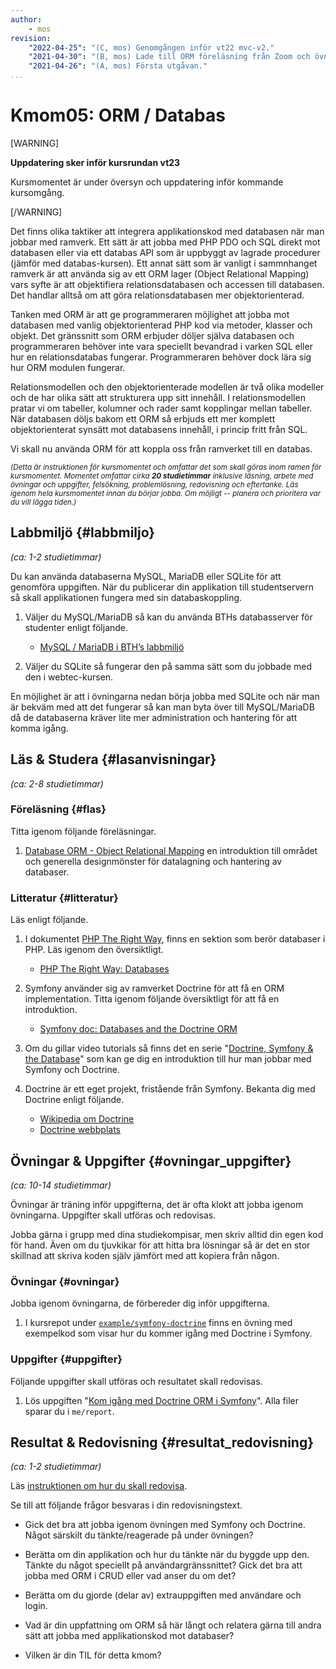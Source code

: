 ```yaml
---
author:
    - mos
revision:
    "2022-04-25": "(C, mos) Genomgången inför vt22 mvc-v2."
    "2021-04-30": "(B, mos) Lade till ORM föreläsning från Zoom och övningar."
    "2021-04-26": "(A, mos) Första utgåvan."
...
```

Kmom05: ORM / Databas
==================================

[WARNING]

**Uppdatering sker inför kursrundan vt23**

Kursmomentet är under översyn och uppdatering inför kommande kursomgång.

[/WARNING]

Det finns olika taktiker att integrera applikationskod med databasen när man jobbar med ramverk. Ett sätt är att jobba med PHP PDO och SQL direkt mot databasen eller via ett databas API som är uppbyggt av lagrade procedurer (jämför med databas-kursen). Ett annat sätt som är vanligt i sammnhanget ramverk är att använda sig av ett ORM lager (Object Relational Mapping) vars syfte är att objektifiera relationsdatabasen och accessen till databasen. Det handlar alltså om att göra relationsdatabasen mer objektorienterad.

Tanken med ORM är att ge programmeraren möjlighet att jobba mot databasen med vanlig objektorienterad PHP kod via metoder, klasser och objekt. Det gränssnitt som ORM erbjuder döljer själva databasen och programmeraren behöver inte vara speciellt bevandrad i varken SQL eller hur en relationsdatabas fungerar. Programmeraren behöver dock lära sig hur ORM modulen fungerar.

Relationsmodellen och den objektorienterade modellen är två olika modeller och de har olika sätt att strukturera upp sitt innehåll. I relationsmodellen pratar vi om tabeller, kolumner och rader samt kopplingar mellan tabeller. När databasen döljs bakom ett ORM så erbjuds ett mer komplett objektorienterat synsätt mot databasens innehåll, i princip fritt från SQL.

Vi skall nu använda ORM för att koppla oss från ramverket till en databas.

<!-- more -->

<small><i>(Detta är instruktionen för kursmomentet och omfattar det som skall göras inom ramen för kursmomentet. Momentet omfattar cirka **20 studietimmar** inklusive läsning, arbete med övningar och uppgifter, felsökning, problemlösning, redovisning och eftertanke. Läs igenom hela kursmomentet innan du börjar jobba. Om möjligt -- planera och prioritera var du vill lägga tiden.)</i></small>


<!--

* Borde inloggning vara en del?
    *  "bin/console" ihop med "make:user" följt av ett argument för namnet på tabellen i databasen som skapas. "bin/console make:auth".
    * Eller använda OAUTH istället?
* Återställa databasen
-->


Labbmiljö  {#labbmiljo}
---------------------------------

*(ca: 1-2 studietimmar)*

Du kan använda databaserna MySQL, MariaDB eller SQLite för att genomföra uppgiften. När du publicerar din applikation till studentservern så skall applikationen fungera med sin databaskoppling.

1. Väljer du MySQL/MariaDB så kan du använda BTHs databasserver för studenter enligt följande.

    * [MySQL / MariaDB i BTH’s labbmiljö](labbmiljo/mysql-bth-labbmiljo)

1. Väljer du SQLite så fungerar den på samma sätt som du jobbade med den i webtec-kursen.

En möjlighet är att i övningarna nedan börja jobba med SQLite och när man är bekväm med att det fungerar så kan man byta över till MySQL/MariaDB då de databaserna kräver lite mer administration och hantering för att komma igång.

<!--
* Fixa video om labbmiljön?
-->



Läs & Studera  {#lasanvisningar}
---------------------------------

*(ca: 2-8 studietimmar)*



### Föreläsning {#flas}

Titta igenom följande föreläsningar.

1. [Database ORM - Object Relational Mapping](./../forelasning/orm) en introduktion till området och generella designmönster för datalagning och hantering av databaser.

<!--
* Gör om ovan zoom till en vanlig inspelad föreläsning.
* Föreläs och visa strukturen i Doctrine & Symfony.
-->



### Litteratur  {#litteratur}

Läs enligt följande.

1. I dokumentet [PHP The Right Way](http://www.phptherightway.com/), finns en sektion som berör databaser i PHP. Läs igenom den översiktligt.

    * [PHP The Right Way: Databases](https://phptherightway.com/#databases)

1. Symfony använder sig av ramverket Doctrine för att få en ORM implementation. Titta igenom följande översiktligt för att få en introduktion.

    * [Symfony doc: Databases and the Doctrine ORM](https://symfony.com/doc/current/doctrine.html)

1. Om du gillar video tutorials så finns det en serie "[Doctrine, Symfony & the Database](https://symfonycasts.com/screencast/symfony-doctrine)" som kan ge dig en introduktion till hur man jobbar med Symfony och Doctrine.

1. Doctrine är ett eget projekt, fristående från Symfony. Bekanta dig med Doctrine enligt följande.

    * [Wikipedia om Doctrine](https://en.wikipedia.org/wiki/Doctrine_(PHP))
    * [Doctrine webbplats](https://www.doctrine-project.org/)



Övningar & Uppgifter  {#ovningar_uppgifter}
-------------------------------------------

*(ca: 10-14 studietimmar)*

Övningar är träning inför uppgifterna, det är ofta klokt att jobba igenom övningarna. Uppgifter skall utföras och redovisas.

Jobba gärna i grupp med dina studiekompisar, men skriv alltid din egen kod för hand. Även om du tjuvkikar för att hitta bra lösningar så är det en stor skillnad att skriva koden själv jämfört med att kopiera från någon.



### Övningar {#ovningar}

Jobba igenom övningarna, de förbereder dig inför uppgifterna.

1. I kursrepot under [`example/symfony-doctrine`](https://github.com/dbwebb-se/mvc/tree/main/example/symfony-doctrine) finns en övning med exempelkod som visar hur du kommer igång med Doctrine i Symfony.



### Uppgifter {#uppgifter}

Följande uppgifter skall utföras och resultatet skall redovisas.

1. Lös uppgiften "[Kom igång med Doctrine ORM i Symfony](uppgift/kom-igang-med-doctrine-orm-i-symfony)". Alla filer sparar du i `me/report`.

<!--

* Re-init databasen i uppgiften.

* How to unit test database

* How to link to other tables, one-to-one, one-to-many, many-to-many

Search engine
https://symfony.com/blog/the-new-symfony-documentation-search-engine
-->



Resultat & Redovisning  {#resultat_redovisning}
-----------------------------------------------

*(ca: 1-2 studietimmar)*

Läs [instruktionen om hur du skall redovisa](./../redovisa).

Se till att följande frågor besvaras i din redovisningstext.

* Gick det bra att jobba igenom övningen med Symfony och Doctrine. Något särskilt du tänkte/reagerade på under övningen?

* Berätta om din applikation och hur du tänkte när du byggde upp den. Tänkte du något speciellt på användargränssnittet? Gick det bra att jobba med ORM i CRUD eller vad anser du om det?

* Berätta om du gjorde (delar av) extrauppgiften med användare och login.

* Vad är din uppfattning om ORM så här långt och relatera gärna till andra sätt att jobba med applikationskod mot databaser?

* Vilken är din TIL för detta kmom?
